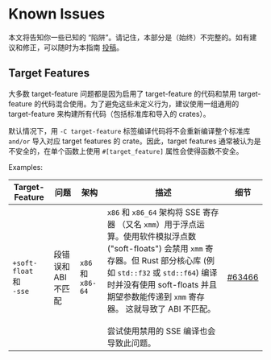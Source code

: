 # Known Issues

本文将告知你一些已知的 “陷阱”。请记住，本部分是（始终）不完整的。如有建议和修正，可以随时为本指南 [投稿](https://doc.rust-lang.org/rustc/contributing.html)。

## Target Features

大多数 target-feature 问题都是因为启用了 target-feature 的代码和禁用 target-feature 的代码混合使用。为了避免这些未定义行为，建议使用一组通用的 target-feature 来构建所有代码（包括标准库和导入的 crates）。

默认情况下，用 `-C target-feature` 标签编译代码将不会重新编译整个标准库 `and/or` 导入对应 target features 的 crate。因此，target features 通常被认为是不安全的，在单个函数上使用 `#[target_feature]` 属性会使得函数不安全。

Examples:

| Target-Feature | 问题 | 架构 | 描述 | 细节 |
| -------------- | ----- | ------- | ----------- | ------- |
| `+soft-float` <br> 和 <br> `-sse` | 段错误和 ABI 不匹配 | `x86` 和 `x86-64` | `x86` 和 `x86_64` 架构将 SSE 寄存器 （又名  `xmm`）用于浮点运算。使用软件模拟浮点数 ("soft-floats") 会禁用 `xmm` 寄存器。但 Rust 部分核心库 (例如 `std::f32` 或 `std::f64`) 编译时并没有使用 soft-floats 并且期望参数能传递到 `xmm` 寄存器。 这就导致了 ABI 不匹配。<br><br>  尝试使用禁用的 SSE 编译也会导致此问题。 | [#63466](https://github.com/rust-lang/rust/issues/63466) |
